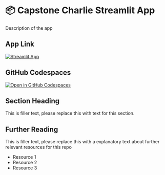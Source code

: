 # 📦 Capstone Charlie Streamlit App 

Description of the app

## App Link

[![Streamlit App](https://static.streamlit.io/badges/streamlit_badge_black_white.svg)](https://capstone-groupcharlie.streamlit.app/)

## GitHub Codespaces

[![Open in GitHub Codespaces](https://github.com/codespaces/badge.svg)](https://codespaces.new/streamlit/app-starter-kit?quickstart=1)

## Section Heading

This is filler text, please replace this with text for this section.

## Further Reading

This is filler text, please replace this with a explanatory text about further relevant resources for this repo
- Resource 1
- Resource 2
- Resource 3
